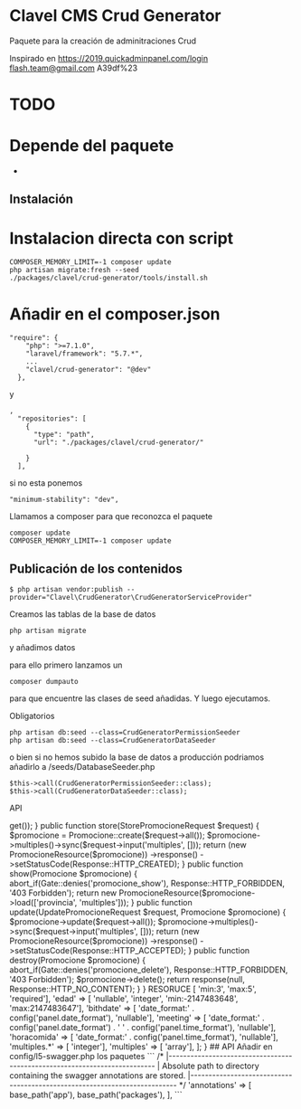 # Clavel CMS Crud Generator
Paquete para la creación de adminitraciones Crud

Inspirado en 
https://2019.quickadminpanel.com/login
flash.team@gmail.com
A39df%23

# TODO

# Depende del paquete
* 

## Instalación
# Instalacion directa con script
```
COMPOSER_MEMORY_LIMIT=-1 composer update
php artisan migrate:fresh --seed
./packages/clavel/crud-generator/tools/install.sh
```


# Añadir en el composer.json
```
"require": {
    "php": ">=7.1.0",   
    "laravel/framework": "5.7.*",
    ...
    "clavel/crud-generator": "@dev"
  },
```

y

```
,
  "repositories": [
    {
      "type": "path",
      "url": "./packages/clavel/crud-generator/"

    }
  ],
```

si no esta ponemos

```
"minimum-stability": "dev",
```

Llamamos a composer para que reconozca el paquete

```
composer update
COMPOSER_MEMORY_LIMIT=-1 composer update
```


## Publicación de los contenidos

```
$ php artisan vendor:publish --provider="Clavel\CrudGenerator\CrudGeneratorServiceProvider"
```

Creamos las tablas de la base de datos 
```
php artisan migrate
```

y añadimos datos

para ello primero lanzamos un 
```
composer dumpauto
```
para que encuentre las clases de seed añadidas. Y luego ejecutamos.

Obligatorios
```
php artisan db:seed --class=CrudGeneratorPermissionSeeder
php artisan db:seed --class=CrudGeneratorDataSeeder
```
o bien si no hemos subido la base de datos a producción podriamos añadirlo a /seeds/DatabaseSeeder.php
```
$this->call(CrudGeneratorPermissionSeeder::class);
$this->call(CrudGeneratorDataSeeder::class);
```


API
<?php

namespace App\Http\Controllers\Api\V1\Admin;

use App\Http\Controllers\Controller;
use App\Http\Controllers\Traits\MediaUploadingTrait;
use App\Http\Requests\StorePromocioneRequest;
use App\Http\Requests\UpdatePromocioneRequest;
use App\Http\Resources\Admin\PromocioneResource;
use App\Promocione;
use Gate;
use Illuminate\Http\Request;
use Symfony\Component\HttpFoundation\Response;

class PromocionesApiController extends Controller
{
    use MediaUploadingTrait;

    public function index()
    {
        abort_if(Gate::denies('promocione_access'), Response::HTTP_FORBIDDEN, '403 Forbidden');

        return new PromocioneResource(Promocione::with(['provincia', 'multiples'])->get());
    }

    public function store(StorePromocioneRequest $request)
    {
        $promocione = Promocione::create($request->all());
        $promocione->multiples()->sync($request->input('multiples', []));

        return (new PromocioneResource($promocione))
            ->response()
            ->setStatusCode(Response::HTTP_CREATED);
    }

    public function show(Promocione $promocione)
    {
        abort_if(Gate::denies('promocione_show'), Response::HTTP_FORBIDDEN, '403 Forbidden');

        return new PromocioneResource($promocione->load(['provincia', 'multiples']));
    }

    public function update(UpdatePromocioneRequest $request, Promocione $promocione)
    {
        $promocione->update($request->all());
        $promocione->multiples()->sync($request->input('multiples', []));

        return (new PromocioneResource($promocione))
            ->response()
            ->setStatusCode(Response::HTTP_ACCEPTED);
    }

    public function destroy(Promocione $promocione)
    {
        abort_if(Gate::denies('promocione_delete'), Response::HTTP_FORBIDDEN, '403 Forbidden');

        $promocione->delete();

        return response(null, Response::HTTP_NO_CONTENT);
    }
}


RESORUCE
<?php

namespace App\Http\Resources\Admin;

use Illuminate\Http\Resources\Json\JsonResource;

class PromocioneResource extends JsonResource
{
    public function toArray($request)
    {
        return parent::toArray($request);
    }
}


REGLAS
 public function rules()
    {
        return [
            'name'        => [
                'min:3',
                'max:5',
                'required'],
            'edad'        => [
                'nullable',
                'integer',
                'min:-2147483648',
                'max:2147483647'],
            'bithdate'    => [
                'date_format:' . config('panel.date_format'),
                'nullable'],
            'meeting'     => [
                'date_format:' . config('panel.date_format') . ' ' . config('panel.time_format'),
                'nullable'],
            'horacomida'  => [
                'date_format:' . config('panel.time_format'),
                'nullable'],
            'multiples.*' => [
                'integer'],
            'multiples'   => [
                'array'],
        ];
    }
   
## API
Añadir en config/l5-swagger.php los paquetes
```
/*
|--------------------------------------------------------------------------
| Absolute path to directory containing the swagger annotations are stored.
|--------------------------------------------------------------------------
*/

'annotations' => [
    base_path('app'),
    base_path('packages'),

],
```
